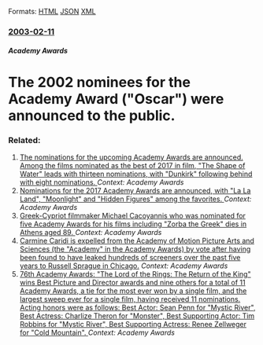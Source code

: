 
Formats: [HTML](/news/2003/02/11/the-2002-nominees-for-the-academy-award-oscar-were-announced-to-the-public.html)  [JSON](/news/2003/02/11/the-2002-nominees-for-the-academy-award-oscar-were-announced-to-the-public.json)  [XML](/news/2003/02/11/the-2002-nominees-for-the-academy-award-oscar-were-announced-to-the-public.xml)  

### [2003-02-11](/news/2003/02/11/index.md)

##### Academy Awards
#  The 2002 nominees for the Academy Award ("Oscar") were announced to the public.




### Related:

1. [The nominations for the upcoming Academy Awards are announced. Among the films nominated as the best of 2017 in film, "The Shape of Water" leads with thirteen nominations, with "Dunkirk" following behind with eight nominations. ](/news/2018/01/23/the-nominations-for-the-upcoming-academy-awards-are-announced-among-the-films-nominated-as-the-best-of-2017-in-film-the-shape-of-water-l.md) _Context: Academy Awards_
2. [Nominations for the 2017 Academy Awards are announced, with "La La Land", "Moonlight" and "Hidden Figures" among the favorites. ](/news/2017/01/24/nominations-for-the-2017-academy-awards-are-announced-with-la-la-land-moonlight-and-hidden-figures-among-the-favorites.md) _Context: Academy Awards_
3. [Greek-Cypriot filmmaker Michael Cacoyannis who was nominated for five Academy Awards for his films including "Zorba the Greek" dies in Athens aged 89. ](/news/2011/07/25/greek-cypriot-filmmaker-michael-cacoyannis-who-was-nominated-for-five-academy-awards-for-his-films-including-zorba-the-greek-dies-in-athen.md) _Context: Academy Awards_
4. [ Carmine Caridi is expelled from the Academy of Motion Picture Arts and Sciences (the "Academy" in the Academy Awards) by vote after having been found to have leaked hundreds of screeners over the past five years to Russell Sprague in Chicago.](/news/2004/02/5/carmine-caridi-is-expelled-from-the-academy-of-motion-picture-arts-and-sciences-the-academy-in-the-academy-awards-by-vote-after-having.md) _Context: Academy Awards_
5. [ 76th Academy Awards: "The Lord of the Rings: The Return of the King" wins Best Picture and Director awards and nine others for a total of 11 Academy Awards, a tie for the most ever won by a single film, and the largest sweep ever for a single film, having received 11 nominations. Acting honors were as follows: Best Actor: Sean Penn for "Mystic River", Best Actress: Charlize Theron for "Monster", Best Supporting Actor: Tim Robbins for "Mystic River", Best Supporting Actress: Renee Zellweger for "Cold Mountain". ](/news/2004/02/29/76th-academy-awards-the-lord-of-the-rings-the-return-of-the-king-wins-best-picture-and-director-awards-and-nine-others-for-a-total-of-1.md) _Context: Academy Awards_
